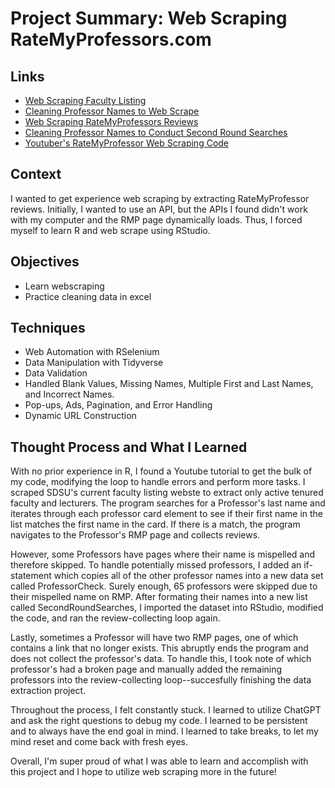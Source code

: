 # Project Summary: Web Scraping RateMyProfessors.com
## Links
- [Web Scraping Faculty Listing](https://github.com/JaydenPagsolingan/PortfolioProjects/blob/e3103e8920eea16c4c07c3c85dc1bd8f6e913583/R-Webscraping%20Faculty%20Listing.RMD)
- [Cleaning Professor Names to Web Scrape](https://github.com/JaydenPagsolingan/PortfolioProjects/blob/main/CleanedProfessorNames.xlsx)
- [Web Scraping RateMyProfessors Reviews](https://github.com/JaydenPagsolingan/PortfolioProjects/blob/main/R-Webscraping%20SDSU%20Ratemyprofessor%20Reviews.RMD)
- [Cleaning Professor Names to Conduct Second Round Searches](https://github.com/JaydenPagsolingan/PortfolioProjects/blob/main/SecondRoundSearches.xlsx)
- [Youtuber's RateMyProfessor Web Scraping Code](https://github.com/ggSamoora/TutorialsBySamoora/blob/main/rate_my_professor_script.Rmd)
## Context
I wanted to get experience web scraping by extracting RateMyProfessor reviews. Initially, I wanted to use an API, but the APIs I found didn't work with my computer and the RMP page dynamically loads. Thus, I forced myself to learn R and web scrape using RStudio. 
## Objectives
- Learn webscraping
- Practice cleaning data in excel
## Techniques
- Web Automation with RSelenium
- Data Manipulation with Tidyverse
- Data Validation
- Handled Blank Values, Missing Names, Multiple First and Last Names, and Incorrect Names.
- Pop-ups, Ads, Pagination, and Error Handling
- Dynamic URL Construction
## Thought Process and What I Learned
With no prior experience in R, I found a Youtube tutorial to get the bulk of my code, modifying the loop to handle errors and perform more tasks. I scraped SDSU's current faculty listing webste to extract only active tenured faculty and lecturers. The program searches for a Professor's last name and iterates through each professor card element to see if their first name in the list matches the first name in the card. If there is a match, the program navigates to the Professor's RMP page and collects reviews.

However, some Professors have pages where their name is mispelled and therefore skipped. To handle potentially missed professors, I added an if-statement which copies all of the other professor names into a new data set called ProfessorCheck. Surely enough, 65 professors were skipped due to their mispelled name on RMP. After formating their names into a new list called SecondRoundSearches, I imported the dataset into RStudio, modified the code, and ran the review-collecting loop again. 

Lastly, sometimes a Professor will have two RMP pages, one of which contains a link that no longer exists. This abruptly ends the program and does not collect the professor's data. To handle this, I took note of which professor's had a broken page and manually added the remaining professors into the review-collecting loop--succesfully finishing the data extraction project. 

Throughout the process, I felt constantly stuck. I learned to utilize ChatGPT and ask the right questions to debug my code. I learned to be persistent and to always have the end goal in mind. I learned to take breaks, to let my mind reset and come back with fresh eyes. 

Overall, I'm super proud of what I was able to learn and accomplish with this project and I hope to utilize web scraping more in the future!
